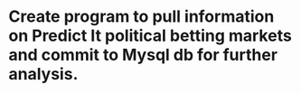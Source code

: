 # Create program to pull information on Predict It political betting markets and commit to Mysql db for further analysis.
